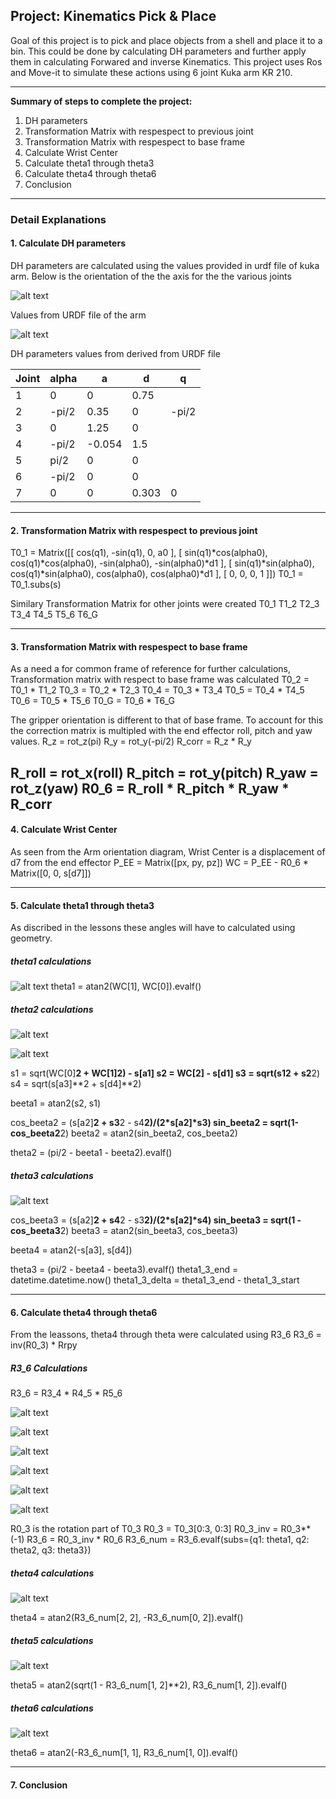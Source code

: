 ## Project: Kinematics Pick & Place
Goal of this project is to pick and place objects from a shell and place it to a bin. This could be done by calculating DH parameters and further apply them in calculating Forwared and inverse Kinematics. This project uses Ros and Move-it to simulate these actions using 6 joint Kuka arm KR 210.

---
[//]: # (Image References)

[DH]: ./support-docs/images/01-DH.JPG
[WCOrientation]: ./support-docs/images/02-WC-Orientation.JPG
[URDFvalues]: ./support-docs/images/03-URDFvalues.JPG
[WCForwardKinematics]: ./support-docs/images/04-WC-ForwardKinematics.JPG
[teeta1]: ./support-docs/images/05-teeta1.JPG
[teeta21]: ./support-docs/images/06-teeta2.1.JPG
[teeta22]: ./support-docs/images/06-teeta2.2.jpg
[teeta3]: ./support-docs/images/07-teeta3.jpg
[R361]: ./support-docs/images/08-R3_6.1.JPG
[R362]: ./support-docs/images/08-R3_6.2.JPG
[R363]: ./support-docs/images/08-R3_6.3.JPG
[R364]: ./support-docs/images/08-R3_6.4.JPG
[R365]: ./support-docs/images/08-R3_6.5.JPG
[R366]: ./support-docs/images/08-R3_6.6.JPG
[theta4]: ./support-docs/images/09-theta4.JPG
[theta5]: ./support-docs/images/10-theta5.JPG
[theta6]: ./support-docs/images/11-theta6.JPG

**Summary of steps to complete the project:**  

1. DH parameters
2. Transformation Matrix with respespect to previous joint
3. Transformation Matrix with respespect to base frame
4. Calculate Wrist Center
5. Calculate theta1 through theta3
6. Calculate theta4 through theta6
7. Conclusion

---
### Detail Explanations
#### 1. Calculate DH parameters
DH parameters are calculated using the values provided in urdf file of kuka arm. 
Below is the orientation of the the axis for the the various joints

![alt text][DH]

Values from URDF file of the arm

![alt text][WCOrientation]

DH parameters values from derived from URDF file

Joint	| alpha	|	a	|  d	|  q
--- 	| --- 	| --- 	| ---	| ---
1 		|   0 	|  0	| 0.75	|
2 		| -pi/2 |  0.35 | 0		| -pi/2
3 		|   0 	|  1.25	| 0		|
4 		| -pi/2 |-0.054 | 1.5	|
5 		| pi/2 	|   0  	| 0		|
6 		| -pi/2 |   0  	| 0		|
7 		|   0  	|   0  	| 0.303	| 0

---
#### 2. Transformation Matrix with respespect to previous joint
T0_1 = Matrix([[             cos(q1),            -sin(q1),            0,              a0 ],
               [ sin(q1)*cos(alpha0), cos(q1)*cos(alpha0), -sin(alpha0), -sin(alpha0)*d1 ],
               [ sin(q1)*sin(alpha0), cos(q1)*sin(alpha0),  cos(alpha0),  cos(alpha0)*d1 ],
               [                   0,                   0,            0,               1 ]])
T0_1 = T0_1.subs(s)

Similary Transformation Matrix for other joints were created
T0_1
T1_2
T2_3
T3_4
T4_5
T5_6
T6_G

---
#### 3. Transformation Matrix with respespect to base frame
As a need a for common frame of reference for further calculations, Transformation matrix with respect to base frame was calculated
T0_2 = T0_1 * T1_2
T0_3 = T0_2 * T2_3
T0_4 = T0_3 * T3_4
T0_5 = T0_4 * T4_5
T0_6 = T0_5 * T5_6
T0_G = T0_6 * T6_G

The gripper orientation is different to that of base frame. To account for this the correction matrix is multipled with the end effector roll, pitch and yaw values.
R_z = rot_z(pi)
R_y = rot_y(-pi/2)
R_corr = R_z * R_y

R_roll = rot_x(roll)
R_pitch = rot_y(pitch)
R_yaw = rot_z(yaw)
R0_6 = R_roll * R_pitch * R_yaw * R_corr
----

#### 4. Calculate Wrist Center
As seen from the Arm orientation diagram, Wrist Center is a displacement of d7 from the end effector
P_EE = Matrix([px, py, pz])
WC = P_EE - R0_6 * Matrix([0, 0, s[d7]])

---
#### 5. Calculate theta1 through theta3
As discribed in the lessons these angles will have to calculated using geometry.
##### theta1 calculations
![alt text][teeta1]
theta1 = atan2(WC[1], WC[0]).evalf()

##### theta2 calculations

![alt text][teeta21]

![alt text][teeta22]

s1 = sqrt(WC[0]**2 + WC[1]**2) - s[a1]
s2 = WC[2] - s[d1]
s3 = sqrt(s1**2 + s2**2)
s4 = sqrt(s[a3]**2 + s[d4]**2)

beeta1 = atan2(s2, s1)

cos_beeta2 = (s[a2]**2 + s3**2 - s4**2)/(2*s[a2]*s3)
sin_beeta2 = sqrt(1-cos_beeta2**2)
beeta2 = atan2(sin_beeta2, cos_beeta2)

theta2 = (pi/2 - beeta1 - beeta2).evalf()

##### theta3 calculations

![alt text][teeta3]

cos_beeta3 = (s[a2]**2 + s4**2 - s3**2)/(2*s[a2]*s4)
sin_beeta3 = sqrt(1 - cos_beeta3**2)
beeta3 = atan2(sin_beeta3, cos_beeta3)

beeta4 = atan2(-s[a3], s[d4])

theta3 = (pi/2 - beeta4 - beeta3).evalf()
theta1_3_end = datetime.datetime.now()
theta1_3_delta = theta1_3_end - theta1_3_start

----
#### 6. Calculate theta4 through theta6
From the leassons, theta4 through theta were calculated using R3_6
R3_6 = inv(R0_3) * Rrpy

##### R3_6 Calculations
R3_6 = R3_4 * R4_5 * R5_6

![alt text][R361]

![alt text][R362]

![alt text][R363]

![alt text][R364]

![alt text][R365]

![alt text][R366]

R0_3 is the rotation part of T0_3
R0_3 = T0_3[0:3, 0:3]
R0_3_inv = R0_3**(-1)
R3_6 = R0_3_inv * R0_6
R3_6_num = R3_6.evalf(subs={q1: theta1, q2: theta2, q3: theta3})

##### theta4 calculations

![alt text][theta4]

theta4 = atan2(R3_6_num[2, 2], -R3_6_num[0, 2]).evalf()

##### theta5 calculations

![alt text][theta5]

theta5 = atan2(sqrt(1 - R3_6_num[1, 2]**2), R3_6_num[1, 2]).evalf()

##### theta6 calculations

![alt text][theta6]

theta6 = atan2(-R3_6_num[1, 1], R3_6_num[1, 0]).evalf()

----
#### 7. Conclusion
